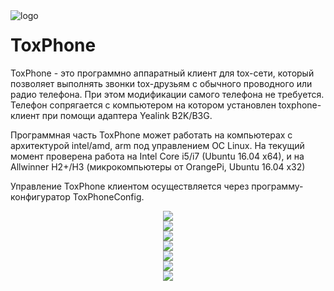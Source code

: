 <a name="toxphone" />
<img align="left" src="https://raw.githubusercontent.com/hkarel/ToxPhone/master/setup/icons/128x128/toxphone.png" alt="logo" />

# ToxPhone

ToxPhone - это программно аппаратный клиент для tox-сети, который позволяет выполнять звонки tox-друзьям с обычного проводного или радио телефона. При этом модификации самого телефона не требуется. Телефон сопрягается с компьютером на котором установлен toxphone-клиент при помощи адаптера  Yealink&nbsp;B2K/B3G.

Программная часть ToxPhone может работать на компьютерах с архитектурой intel/amd, arm под управлением ОС&nbsp;Linux.
На текущий момент проверена работа на Intel Core i5/i7 (Ubuntu 16.04 x64), и на Allwinner H2+/H3 (микрокомпьютеры от OrangePi, Ubuntu 16.04 x32)

Управление ToxPhone клиентом осуществляется через программу-конфигуратор ToxPhoneConfig.

<p align="center">
<img src="https://raw.githubusercontent.com/hkarel/ToxPhone/master/doc/ToxPhoneConfig_0.png"/><br>
<img src="https://raw.githubusercontent.com/hkarel/ToxPhone/master/doc/ToxPhoneConfig_1.png"/><br>
<img src="https://raw.githubusercontent.com/hkarel/ToxPhone/master/doc/ToxPhoneConfig_2.png"/><br>
<img src="https://raw.githubusercontent.com/hkarel/ToxPhone/master/doc/ToxPhoneConfig_3.png"/><br>
<img src="https://raw.githubusercontent.com/hkarel/ToxPhone/master/doc/ToxPhoneConfig_4.png"/><br>
<img src="https://raw.githubusercontent.com/hkarel/ToxPhone/master/doc/ToxPhoneConfig_5.png"/><br>
<img src="https://raw.githubusercontent.com/hkarel/ToxPhone/master/doc/ToxPhoneConfig_6.png"/><br>
</p>
